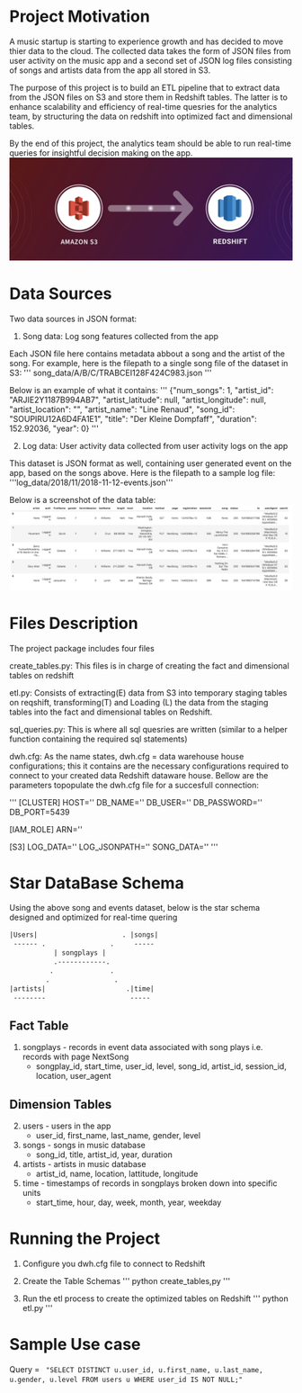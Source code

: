 # Project Motivation
A music startup is starting to experience growth and has decided to move thier data to the cloud. The collected data takes the form of JSON files from user activity on the music app and a second set of JSON log files consisting of songs and artists data from the app all stored in S3.

The purpose of this project is to build an ETL pipeline that to extract data from the JSON files on S3 and store them in Redshift tables. The latter is to enhance scalability and efficiency of real-time quesries for the analytics team, by structuring the data on redshift into optimized fact and dimensional tables.

By the end of this project, the analytics team should be able to run real-time queries for insightful decision making on the app.
![S3-REDSHIFT](https://github.com/Tsakunelson/Data_Warehouse_Redshift-/blob/main/Screen%20Shot%202021-01-12%20at%206.38.04%20PM.png)

# Data Sources

Two data sources in JSON format:

1. Song data: Log song features collected from the app

Each JSON file here contains metadata abbout a song and the artist of the song. For example, here is the filepath to a single song file of the dataset in S3:
''' song_data/A/B/C/TRABCEI128F424C983.json '''

Below is an example of what it contains:
''' {"num_songs": 1, "artist_id": "ARJIE2Y1187B994AB7", "artist_latitude": null, "artist_longitude": null, "artist_location": "", "artist_name": "Line Renaud", "song_id": "SOUPIRU12A6D4FA1E1", "title": "Der Kleine Dompfaff", "duration": 152.92036, "year": 0} '''

2. Log data: User activity data collected from user activity logs on the app

This dataset is JSON format as well, containing user generated event on the app, based on the songs above. Here is the filepath to a sample log file:
'''log_data/2018/11/2018-11-12-events.json'''


Below is a screenshot of the data table:
![Log Events Head](https://github.com/Tsakunelson/Data_Warehouse_Redshift-/blob/main/log-data.png)

# Files Description

The project package includes four files

create_tables.py: This files is in charge of creating the fact and dimensional tables on redshift

etl.py: Consists of extracting(E) data from S3 into temporary staging tables on reqshift, transforming(T) and Loading (L) the data from the staging tables into the fact and dimensional tables on Redshift.  

sql_queries.py: This is where all sql quesries are written (similar to a helper function containing the required sql statements)

dwh.cfg: As the name states, dwh.cfg = data warehouse house configurations; this it contains are the necessary configurations required to connect to your created data Redshift dataware house. Bellow are the parameters topopulate the dwh.cfg file for a succesfull connection:

'''
[CLUSTER]
HOST=''
DB_NAME=''
DB_USER=''
DB_PASSWORD=''
DB_PORT=5439

[IAM_ROLE]
ARN=''

[S3]
LOG_DATA=''
LOG_JSONPATH=''
SONG_DATA=''
'''

# Star DataBase Schema

Using the above song and events dataset, below is the star schema designed and optimized for real-time quering


    |Users|                     . |songs|                    
     ------ .                .     -----
               | songplays |
               .------------.
              .              .
             .                .
    |artists|                    .|time| 
     --------                     -----

## Fact Table
1. songplays - records in event data associated with song plays i.e. records with page NextSong
    - songplay_id, start_time, user_id, level, song_id, artist_id, session_id, location, user_agent

## Dimension Tables
2. users - users in the app
    - user_id, first_name, last_name, gender, level
3. songs - songs in music database
    - song_id, title, artist_id, year, duration
4. artists - artists in music database
    - artist_id, name, location, lattitude, longitude
5. time - timestamps of records in songplays broken down into specific units
    - start_time, hour, day, week, month, year, weekday


# Running the Project

1. Configure you dwh.cfg file to connect to Redshift

2. Create the Table Schemas
''' python create_tables,py '''

3. Run the etl process to create the optimized tables on Redshift
''' python etl.py '''


# Sample Use case
Query = ``` "SELECT DISTINCT u.user_id, u.first_name, u.last_name, u.gender, u.level FROM users u WHERE user_id IS NOT NULL;"```
